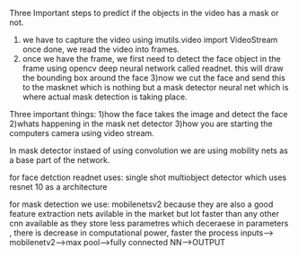 Three Important steps to predict if the objects in the video has a mask or not.
1) we have to capture the video using  imutils.video import VideoStream once done, we read the video into frames.
2) once we have the frame, we first need to detect the face object in the frame using opencv deep neural network called readnet. this will draw the bounding box around the face 3)now we cut the face and send this to the masknet which is nothing but a mask detector neural net which is where actual mask detection is taking place.




Three important things:
1)how the face takes the image and detect the face
2)whats happening in the mask net detector
3)how you are starting the computers camera using video stream.



In mask detector instaed of using convolution we are using mobility nets as a base part of the network.




for face detction readnet uses:
single shot multiobject detector which uses resnet 10 as a architecture

for mask detection we use:
mobilenetsv2 because they are also a good feature extraction nets avilable in the market but lot faster than any other cnn available  as they store less parametres which deceraese in parameters , there is decrease in computational power, faster the process
inputs--> mobilenetv2-->max pool-->fully connected NN-->OUTPUT
